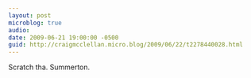 ```yaml
---
layout: post
microblog: true
audio: 
date: 2009-06-21 19:00:00 -0500
guid: http://craigmcclellan.micro.blog/2009/06/22/t2278440028.html
---
```

Scratch tha. Summerton.
